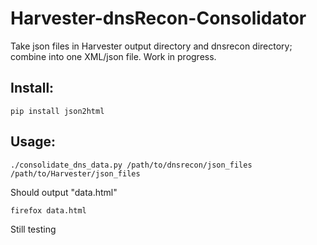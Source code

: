 # Harvester-dnsRecon-Consolidator
Take json files in Harvester output directory and dnsrecon directory; combine into one XML/json file. Work in progress.

Install:
--------
```pip install json2html```

Usage:
------
```./consolidate_dns_data.py /path/to/dnsrecon/json_files /path/to/Harvester/json_files```

Should output "data.html"

```firefox data.html```

Still testing
